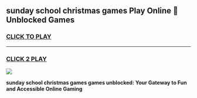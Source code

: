 
## sunday school christmas games Play Online 👋 Unblocked Games
<h3>
<a href="https://news.freeplayer.one?title=sunday_school_christmas_games&ref=17GH">CLICK TO PLAY</a></h3>
<hr>

<h3>
<a href="https://news.freeplayer.one?title=sunday_school_christmas_games&ref=17GH">CLICK 2 PLAY</a>
  
</h3>

<a href="https://news.freeplayer.one?title=sunday_school_christmas_games&ref=17GH/"><img src="https://clearcache.store/games.png"></a>


**sunday school christmas games games unblocked: Your Gateway to Fun and Accessible Online Gaming**
